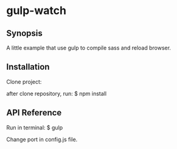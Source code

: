 # gulp-watch

## Synopsis
A little example that use gulp to compile sass and reload browser.

## Installation
Clone project:


after clone repository, run:
$ npm install

## API Reference
Run in terminal:
$ gulp

Change port in config.js file.
